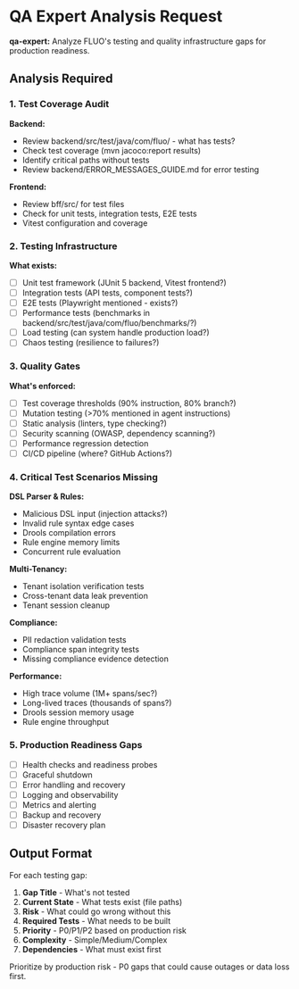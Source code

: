 # QA Expert Analysis Request

**qa-expert:** Analyze FLUO's testing and quality infrastructure gaps for production readiness.

## Analysis Required

### 1. Test Coverage Audit
**Backend:**
- Review backend/src/test/java/com/fluo/ - what has tests?
- Check test coverage (mvn jacoco:report results)
- Identify critical paths without tests
- Review backend/ERROR_MESSAGES_GUIDE.md for error testing

**Frontend:**
- Review bff/src/ for test files
- Check for unit tests, integration tests, E2E tests
- Vitest configuration and coverage

### 2. Testing Infrastructure
**What exists:**
- [ ] Unit test framework (JUnit 5 backend, Vitest frontend?)
- [ ] Integration tests (API tests, component tests?)
- [ ] E2E tests (Playwright mentioned - exists?)
- [ ] Performance tests (benchmarks in backend/src/test/java/com/fluo/benchmarks/?)
- [ ] Load testing (can system handle production load?)
- [ ] Chaos testing (resilience to failures?)

### 3. Quality Gates
**What's enforced:**
- [ ] Test coverage thresholds (90% instruction, 80% branch?)
- [ ] Mutation testing (>70% mentioned in agent instructions)
- [ ] Static analysis (linters, type checking?)
- [ ] Security scanning (OWASP, dependency scanning?)
- [ ] Performance regression detection
- [ ] CI/CD pipeline (where? GitHub Actions?)

### 4. Critical Test Scenarios Missing
**DSL Parser & Rules:**
- Malicious DSL input (injection attacks?)
- Invalid rule syntax edge cases
- Drools compilation errors
- Rule engine memory limits
- Concurrent rule evaluation

**Multi-Tenancy:**
- Tenant isolation verification tests
- Cross-tenant data leak prevention
- Tenant session cleanup

**Compliance:**
- PII redaction validation tests
- Compliance span integrity tests
- Missing compliance evidence detection

**Performance:**
- High trace volume (1M+ spans/sec?)
- Long-lived traces (thousands of spans?)
- Drools session memory usage
- Rule engine throughput

### 5. Production Readiness Gaps
- [ ] Health checks and readiness probes
- [ ] Graceful shutdown
- [ ] Error handling and recovery
- [ ] Logging and observability
- [ ] Metrics and alerting
- [ ] Backup and recovery
- [ ] Disaster recovery plan

## Output Format

For each testing gap:
1. **Gap Title** - What's not tested
2. **Current State** - What tests exist (file paths)
3. **Risk** - What could go wrong without this
4. **Required Tests** - What needs to be built
5. **Priority** - P0/P1/P2 based on production risk
6. **Complexity** - Simple/Medium/Complex
7. **Dependencies** - What must exist first

Prioritize by production risk - P0 gaps that could cause outages or data loss first.
